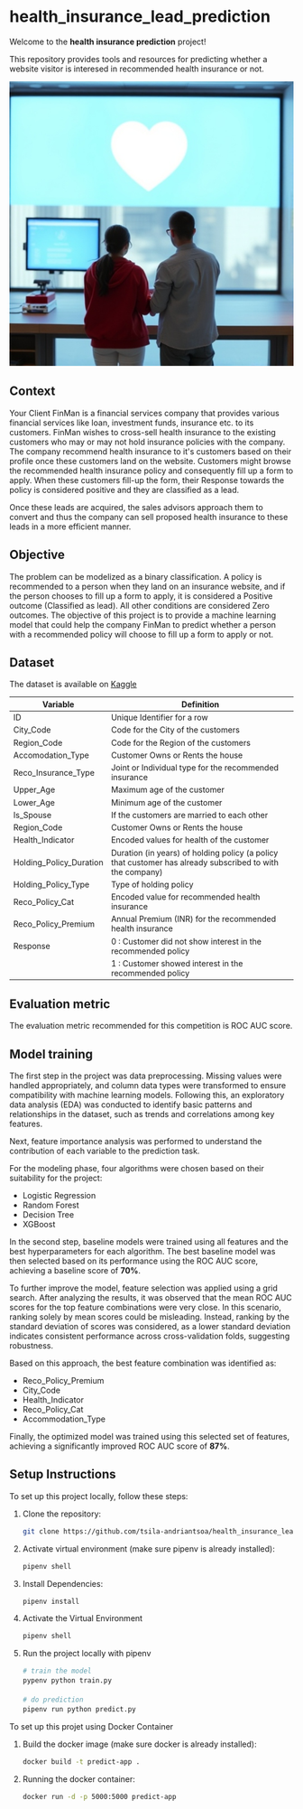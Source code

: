 # health_insurance_lead_prediction

Welcome to the **health insurance prediction** project! 

This repository provides tools and resources for predicting whether a website visitor is interesed in recommended health insurance or not.

![health insurrance](https://github.com/tsila-andriantsoa/health_insurance_lead_prediction/blob/main/img/health_insurance.jfif)

## Context

Your Client FinMan is a financial services company that provides various financial services like loan, investment funds, insurance etc. to its customers. FinMan wishes to cross-sell health insurance to the existing customers who may or may not hold insurance policies with the company. The company recommend health insurance to it's customers based on their profile once these customers land on the website. Customers might browse the recommended health insurance policy and consequently fill up a form to apply. When these customers fill-up the form, their Response towards the policy is considered positive and they are classified as a lead.

Once these leads are acquired, the sales advisors approach them to convert and thus the company can sell proposed health insurance to these leads in a more efficient manner.

## Objective

The problem can be modelized as a binary classification. 
A policy is recommended to a person when they land on an insurance website, and if the person chooses to fill up a form to apply, it is considered a Positive outcome (Classified as lead). All other conditions are considered Zero outcomes.
The objective of this project is to provide a machine learning model that could help the company FinMan to predict whether a person with a recommended policy will choose to fill up a form to apply or not.

## Dataset

The dataset is available on [Kaggle](https://www.kaggle.com/datasets/sureshmecad/health-insurance-lead-prediction)

| Variable | Definition |
|------------------|-----------------|
| ID   | Unique Identifier for a row |
| City_Code | Code for the City of the customers |
| Region_Code | Code for the Region of the customers |
| Accomodation_Type  | Customer Owns or Rents the house |
| Reco_Insurance_Type | Joint or Individual type for the recommended insurance |
| Upper_Age | Maximum age of the customer |
| Lower_Age   | Minimum age of the customer |
| Is_Spouse | If the customers are married to each other |
| Region_Code | Customer Owns or Rents the house |
| Health_Indicator | Encoded values for health of the customer |
| Holding_Policy_Duration | Duration (in years) of holding policy (a policy that customer has already subscribed to with the company) |
| Holding_Policy_Type | Type of holding policy |
| Reco_Policy_Cat | Encoded value for recommended health insurance |
| Reco_Policy_Premium | Annual Premium (INR) for the recommended health insurance |
| Response | 0 : Customer did not show interest in the recommended policy |
| | 1 : Customer showed interest in the recommended policy |

## Evaluation metric

The evaluation metric recommended for this competition is ROC AUC score.

## Model training

The first step in the project was data preprocessing. Missing values were handled appropriately, and column data types were transformed to ensure compatibility with machine learning models. Following this, an exploratory data analysis (EDA) was conducted to identify basic patterns and relationships in the dataset, such as trends and correlations among key features.

Next, feature importance analysis was performed to understand the contribution of each variable to the prediction task.

For the modeling phase, four algorithms were chosen based on their suitability for the project:

- Logistic Regression
- Random Forest
- Decision Tree
- XGBoost

In the second step, baseline models were trained using all features and the best hyperparameters for each algorithm. The best baseline model was then selected based on its performance using the ROC AUC score, achieving a baseline score of **70%**.

To further improve the model, feature selection was applied using a grid search. After analyzing the results, it was observed that the mean ROC AUC scores for the top feature combinations were very close. In this scenario, ranking solely by mean scores could be misleading. Instead, ranking by the standard deviation of scores was considered, as a lower standard deviation indicates consistent performance across cross-validation folds, suggesting robustness.

Based on this approach, the best feature combination was identified as:

- Reco_Policy_Premium
- City_Code
- Health_Indicator
- Reco_Policy_Cat
- Accommodation_Type

Finally, the optimized model was trained using this selected set of features, achieving a significantly improved ROC AUC score of **87%**.

## Setup Instructions

To set up this project locally, follow these steps:

1. Clone the repository:
   ```bash
   git clone https://github.com/tsila-andriantsoa/health_insurance_lead_prediction.git

2. Activate virtual environment (make sure pipenv is already installed):
   ```bash
   pipenv shell

3. Install Dependencies:
   ```bash
   pipenv install

4. Activate the Virtual Environment
   ```bash
   pipenv shell

5. Run the project locally with pipenv
    ```bash
   # train the model
   pypenv python train.py

   # do prediction
   pipenv run python predict.py

To set up this projet using Docker Container

1. Build the docker image (make sure docker is already installed):
   ```bash
   docker build -t predict-app .

2. Running the docker container:
   ```bash
   docker run -d -p 5000:5000 predict-app
   
